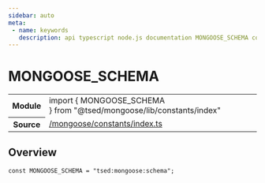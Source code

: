 ```yaml
---
sidebar: auto
meta:
 - name: keywords
   description: api typescript node.js documentation MONGOOSE_SCHEMA const
---
```

# MONGOOSE_SCHEMA <Badge text="Constant" type="const"/>
<!-- Summary -->
<section class="symbol-info"><table class="is-full-width"><tbody><tr><th>Module</th><td><div class="lang-typescript"><span class="token keyword">import</span> { MONGOOSE_SCHEMA }&nbsp;<span class="token keyword">from</span>&nbsp;<span class="token string">"@tsed/mongoose/lib/constants/index"</span></div></td></tr><tr><th>Source</th><td><a href="https://github.com/Romakita/ts-express-decorators/blob/v4.30.0/src//mongoose/constants/index.ts#L0-L0">/mongoose/constants/index.ts</a></td></tr></tbody></table></section>

<!-- Overview -->
## Overview


<pre><code class="typescript-lang "><span class="token keyword">const</span> MONGOOSE_SCHEMA<span class="token punctuation"> = </span>"tsed<span class="token punctuation">:</span>mongoose<span class="token punctuation">:</span>schema"<span class="token punctuation">;</span></code></pre>
